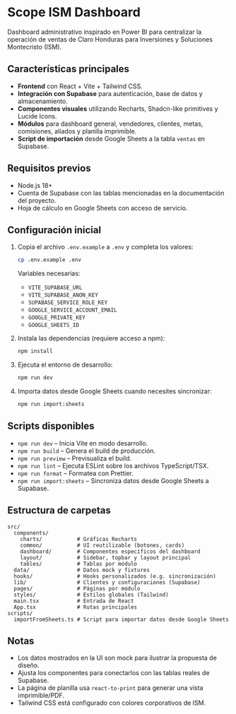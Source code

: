 # Scope ISM Dashboard

Dashboard administrativo inspirado en Power BI para centralizar la operación de ventas de Claro Honduras para Inversiones y Soluciones Montecristo (ISM).

## Características principales

- **Frontend** con React + Vite + Tailwind CSS.
- **Integración con Supabase** para autenticación, base de datos y almacenamiento.
- **Componentes visuales** utilizando Recharts, Shadcn-like primitives y Lucide Icons.
- **Módulos** para dashboard general, vendedores, clientes, metas, comisiones, aliados y planilla imprimible.
- **Script de importación** desde Google Sheets a la tabla `ventas` en Supabase.

## Requisitos previos

- Node.js 18+
- Cuenta de Supabase con las tablas mencionadas en la documentación del proyecto.
- Hoja de cálculo en Google Sheets con acceso de servicio.

## Configuración inicial

1. Copia el archivo `.env.example` a `.env` y completa los valores:

   ```bash
   cp .env.example .env
   ```

   Variables necesarias:

   - `VITE_SUPABASE_URL`
   - `VITE_SUPABASE_ANON_KEY`
   - `SUPABASE_SERVICE_ROLE_KEY`
   - `GOOGLE_SERVICE_ACCOUNT_EMAIL`
   - `GOOGLE_PRIVATE_KEY`
   - `GOOGLE_SHEETS_ID`

2. Instala las dependencias (requiere acceso a npm):

   ```bash
   npm install
   ```

3. Ejecuta el entorno de desarrollo:

   ```bash
   npm run dev
   ```

4. Importa datos desde Google Sheets cuando necesites sincronizar:

   ```bash
   npm run import:sheets
   ```

## Scripts disponibles

- `npm run dev` – Inicia Vite en modo desarrollo.
- `npm run build` – Genera el build de producción.
- `npm run preview` – Previsualiza el build.
- `npm run lint` – Ejecuta ESLint sobre los archivos TypeScript/TSX.
- `npm run format` – Formatea con Prettier.
- `npm run import:sheets` – Sincroniza datos desde Google Sheets a Supabase.

## Estructura de carpetas

```
src/
  components/
    charts/           # Gráficas Recharts
    common/           # UI reutilizable (botones, cards)
    dashboard/        # Componentes específicos del dashboard
    layout/           # Sidebar, topbar y layout principal
    tables/           # Tablas por módulo
  data/               # Datos mock y fixtures
  hooks/              # Hooks personalizados (e.g. sincronización)
  lib/                # Clientes y configuraciones (Supabase)
  pages/              # Páginas por módulo
  styles/             # Estilos globales (Tailwind)
  main.tsx            # Entrada de React
  App.tsx             # Rutas principales
scripts/
  importFromSheets.ts # Script para importar datos desde Google Sheets
```

## Notas

- Los datos mostrados en la UI son mock para ilustrar la propuesta de diseño.
- Ajusta los componentes para conectarlos con las tablas reales de Supabase.
- La página de planilla usa `react-to-print` para generar una vista imprimible/PDF.
- Tailwind CSS está configurado con colores corporativos de ISM.
